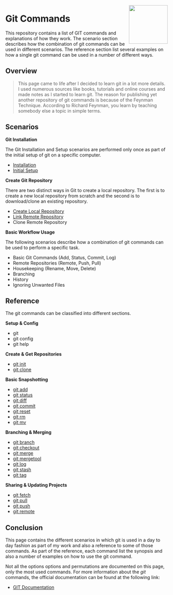 <img
    src="https://raw.githubusercontent.com/Code2Bits/Git-Commands/master/images/git.png"
    width="120"
    align="right"
/>
# Git Commands
This repository contains a list of GIT commands and explanations of how they work. The scenario
section describes how the combination of git commands can be used in different scenarios. The
reference section list several examples on how a single git command can be used in a number
of different ways.

## Overview
> This page came to life after I decided to learn git in a lot more details. I used numerous sources
like books, tutorials and online courses and made notes as I started to learn git. The reason
for publishing yet another repository of git commands is because of the Feynman Technique. According to
Richard Feynman, you learn by teaching somebody else a topic in simple terms.

## Scenarios
**Git Installation**

The Git Installation and Setup scenarios are performed only once as part of the initial setup of
git on a specific computer.
* [Installation](scenarios/scenario_00_installation.md)
* [Initial Setup](scenarios/scenario_01_initial_setup.md)

**Create Git Repository**

There are two distinct ways in Git to create a local repository. The first is to create a new local
repository from scratch and the second is to download/clone an existing repository.
* [Create Local Repository](scenarios/scenario_10_create_local_repo.md)
* [Link Remote Repository](scenarios/scenario_11_link_remote_repo.md)
* Clone Remote Repository

**Basic Workflow Usage**

The following scenarios describe how a combination of git commands can be used to perform a specific
task.
* Basic Git Commands (Add, Status, Commit, Log)
* Remote Repositories (Remote, Push, Pull)
* Housekeeping (Rename, Move, Delete)
* Branching
* History
* Ignoring Unwanted Files


## Reference
The git commands can be classified into different sections.

**Setup & Config**
* git
* git config
* git help

**Create & Get Repositories**
* [git init](commands/git-init.md)
* [git clone](commands/git-clone.md)

**Basic Snapshotting**
* [git add](commands/git-add.md)
* [git status](commands/git-status.md)
* [git diff](commands/git-diff.md)
* [git commit](commands/git-commit.md)
* [git reset](commands/git-reset.md)
* [git rm](commands/git-rm.md)
* [git mv](commands/git-mv.md)

**Branching & Merging**
* [git branch](commands/git-branch.md)
* [git checkout](commands/git-checkout.md)
* [git merge](commands/git-merge.md)
* [git mergetool](commands/git-mergetool.md)
* [git log](commands/git-log.md)
* [git stash](commands/git-stash.md)
* [git tag](commands/git-tag.md)

**Sharing & Updating Projects**
* [git fetch](commands/git-fetch.md)
* [git pull](commands/git-pull.md)
* [git push](commands/git-push.md)
* [git remote](commands/git-remote.md)


## Conclusion
This page contains the different scenarios in which git is used in a day to day fashion
as part of my work and also a reference to some of those commands. As part of the reference,
each command list the synopsis and also a number of examples on how to use the git command.

Not all the options options and permutations are documented on this page, only the most used commands.
For more information about the *git* commands, the official documentation can be found at the following link:

* [GIT Documentation](https://git-scm.com/docs)
